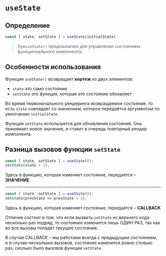 # `useState`
## Определение
```js
const [ state, setState ] = useState(initialState)
```
> Хук`useState()` предназначен для управления состоянием функционального компонента.

## Особенности использования
Функция `useState()` возвращает **кортеж** из двух элементов:
- `state` это само состояние 
- `setState` это функция, которая это состояние обновляет

Во время первоначального рендеринга возвращаемое состояние, то есть `state` совпадает со значением, которое передаётся аргументом по 
умолчанию `initialState`.

Функция `setState` используется для обновления состояния. Она принимает новое значение, и ставит в очередь повторный рендер компонента. 

## Разница вызовов функции `setState`
```js
const [ state, setState ] = useState(0);
setState(state + 1);
```
Здесь в функцию, которая изменяет состояние, передаётся – **ЗНАЧЕНИЕ**

---

```js
const [ state, setState ] = useState(0);
setState(prevState => prevState + 1);
```
Здесь в функцию, которая изменяет состояние, передаётся – **CALLBACK**

Отличие состоит в том, что если вызвать `setState` из верхнего кода несколько раз подряд, то состояние изменится лишь ОДИН РАЗ, так как 
во все вызовы попадёт текущее состояние.

В случае CALLBACK – мы работаем всегда с предыдущим состоянием, и в случае нескольких вызовов, состояние изменится ровно столько раз, 
сколько было вызовов функции `setState`.
